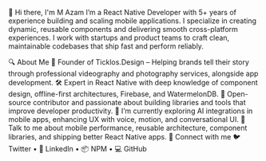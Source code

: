 👋 Hi there, I'm M Azam
I’m a React Native Developer with 5+ years of experience building and scaling mobile applications. I specialize in creating dynamic, reusable components and delivering smooth cross-platform experiences. I work with startups and product teams to craft clean, maintainable codebases that ship fast and perform reliably.

🔍 About Me
📱 Founder of Ticklos.Design – Helping brands tell their story through professional videography and photography services, alongside app development.
🛠️ Expert in React Native with deep knowledge of component design, offline-first architectures, Firebase, and WatermelonDB.
🔁 Open-source contributor and passionate about building libraries and tools that improve developer productivity.
🌱 I’m currently exploring AI integrations in mobile apps, enhancing UX with voice, motion, and conversational UI.
💬 Talk to me about mobile performance, reusable architecture, component libraries, and shipping better React Native apps.
🤝 Connect with me
🐦 Twitter • 💼 LinkedIn • 📦 NPM • 💻 GitHub

